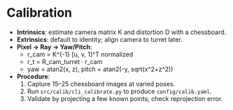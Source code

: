 # Calibration

- **Intrinsics**: estimate camera matrix K and distortion D with a chessboard.
- **Extrinsics**: default to identity; align camera to turret later.
- **Pixel → Ray → Yaw/Pitch**:
  - r_cam = K^{-1} [u, v, 1]^T normalized
  - r_t = R_cam_turret · r_cam
  - yaw = atan2(x, z), pitch = atan2(-y, sqrt(x^2+z^2))
- **Procedure**:
  1. Capture 15–25 chessboard images at varied poses.
  2. Run `src/calib/cli_calibrate.py` to produce `config/calib.yaml`.
  3. Validate by projecting a few known points; check reprojection error.
